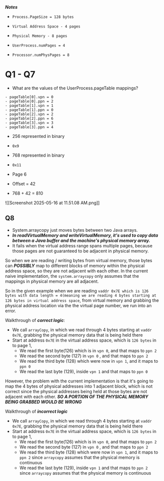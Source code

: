 ***Notes***
- `Process.PageSize = 128 bytes`
- `Virtual Address Space - 4 pages`
- `Physical Memory - 8 pages`

- `UserProcess.numPages = 4` 
- `Processor.numPhysPages = 8`

# Q1 - Q7

- What are the values of the UserProcess.pageTable mappings?
```
- pageTable[0].vpn = 0
- pageTable[0].ppn = 2
- pageTable[1].vpn = 1
- pageTable[1].ppn = 0
- pageTable[2].vpn = 2
- pageTable[2].ppn = 6
- pageTable[3].vpn = 3
- pageTable[3].ppn = 4
```

- 256 represented in binary
- `0x9`

- 768 represented in binary
- `0x11`

- Page 6

- Offset = 42

- 768 + 42 = 810


![[Screenshot 2025-05-16 at 11.51.08 AM.png]]
## Q8

- System.arraycopy just moves bytes between two Java arrays.
- ***In readVirtualMemory and writeVirtualMemory, it's used to copy data between a Java buffer and the machine's physical memory array.***
- It fails when the virtual address range spans multiple pages, because those pages are not guaranteed to be adjacent in physical memory.

So when we are reading / writing bytes from virtual memory, those bytes can ***POSSIBLY*** map to different blocks of memory within the physical address space, so they are not adjacent with each other. In the current naive implementation, the `system.arraycopy` only assumes that the mappings in physical memory are all adjacent.

So in the given example when we are reading `vaddr 0x7E which is 126 bytes with data length = 4(meaning we are reading 4 bytes starting at 126 bytes in virtual address space`,  from virtual memory and grabbing the physical address location via the the virtual page number, we run into an error.

Walkthrough of ***correct logic***:
- We call `arrayCopy`, in which we read through 4 bytes starting at `vaddr 0x7E`, grabbing the physical memory data that is being held there
- Start at address `0x7E` in the virtual address space, which is `126 bytes` in to page 1,
	- We read the first byte(126) which is in `vpn 0`, and that maps to `ppn 2`
	- We read the second byte (127) in `vpn 0` , and that maps to `ppn 2`
	- We read the third byte (128) which were now in `vpn 1`, and it maps to `ppn 0`
	- We read the last byte (129), inside `vpn 1` and that maps to `ppn 0`

However, the problem with the current implementation is that it's going to map the 4 bytes of physical addresses into 1 adjacent block, which is not correct since the physical addresses being held at those bytes are not adjacent with each other. ***SO A PORTION OF THE PHYSICAL MEMORY BEING GRABBED WOULD BE WRONG***

Walkthrough of ***incorrect logic***
- We call `arrayCopy`, in which we read through 4 bytes starting at `vaddr 0x7E`, grabbing the physical memory data that is being held there
- Start at address `0x7E` in the virtual address space, which is `126 bytes` in to page 1,
	- We read the first byte(126) which is in `vpn 0`, and that maps to `ppn 2`
	- We read the second byte (127) in `vpn 0` , and that maps to `ppn 2`
	- We read the third byte (128) which were now in `vpn 1`, and it maps to `ppn 2` since `arraycopy` assumes that the physical memory is continuous
	- We read the last byte (129), inside `vpn 1` and that maps to `ppn 2` since `arraycopy` assumes that the physical memory is continuous